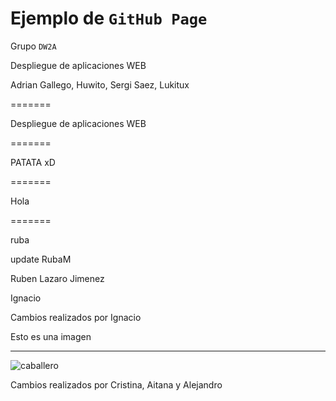 # Ejemplo de `GitHub Page`

Grupo `DW2A`


Despliegue de aplicaciones WEB 

Adrian Gallego, Huwito, Sergi Saez, Lukitux

=======

Despliegue de aplicaciones WEB

=======

PATATA xD

=======


Hola

=======

ruba

update RubaM

Ruben Lazaro Jimenez

Ignacio

Cambios realizados por Ignacio

Esto es una imagen 

---

![caballero](https://upload.wikimedia.org/wikipedia/commons/thumb/3/38/Accolade_by_Edmund_Blair_Leighton.jpg/220px-Accolade_by_Edmund_Blair_Leighton.jpg)

Cambios realizados por Cristina, Aitana y Alejandro


